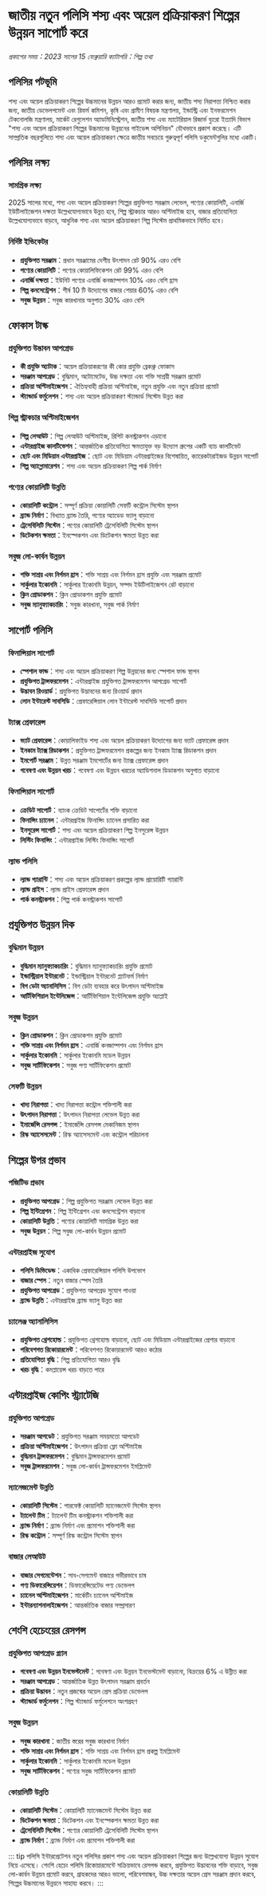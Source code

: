 # জাতীয় নতুন পলিসি শস্য এবং অয়েল প্রক্রিয়াকরণ শিল্পের উন্নয়ন সাপোর্ট করে

*প্রকাশের সময়：2023 সালের 15 ফেব্রুয়ারি*
*ক্যাটাগরি：শিল্প তথ্য*

## পলিসির পটভূমি

শস্য এবং অয়েল প্রক্রিয়াকরণ শিল্পের উচ্চমানের উন্নয়ন আরও প্রমোট করার জন্য, জাতীয় শস্য নিরাপত্তা নিশ্চিত করার জন্য, জাতীয় ডেভেলপমেন্ট এবং রিফর্ম কমিশন, কৃষি এবং গ্রামীণ বিষয়ক মন্ত্রণালয়, ইন্ডাস্ট্রি এবং ইনফরমেশন টেকনোলজি মন্ত্রণালয়, মার্কেট রেগুলেশন অ্যাডমিনিস্ট্রেশন, জাতীয় শস্য এবং ম্যাটেরিয়াল রিজার্ভ ব্যুরো ইত্যাদি বিভাগ "শস্য এবং অয়েল প্রক্রিয়াকরণ শিল্পের উচ্চমানের উন্নয়নের গাইডেন্স অপিনিয়ন" যৌথভাবে প্রকাশ করেছে। এটি সাম্প্রতিক বছরগুলিতে শস্য এবং অয়েল প্রক্রিয়াকরণ ক্ষেত্রে জাতীয় সবচেয়ে গুরুত্বপূর্ণ পলিসি ডকুমেন্টগুলির মধ্যে একটি।

## পলিসির লক্ষ্য

### সামগ্রিক লক্ষ্য
2025 সালের মধ্যে, শস্য এবং অয়েল প্রক্রিয়াকরণ শিল্পের প্রযুক্তিগত সরঞ্জাম লেভেল, পণ্যের কোয়ালিটি, এনার্জি ইউটিলাইজেশন দক্ষতা উল্লেখযোগ্যভাবে উন্নত হবে, শিল্প স্ট্রাকচার আরও অপ্টিমাইজ হবে, বাজার প্রতিযোগিতা উল্লেখযোগ্যভাবে বাড়বে, আধুনিক শস্য এবং অয়েল প্রক্রিয়াকরণ শিল্প সিস্টেম প্রাথমিকভাবে নির্মিত হবে।

### নির্দিষ্ট ইন্ডিকেটর
- **প্রযুক্তিগত সরঞ্জাম**：প্রধান সরঞ্জামের দেশীয় উৎপাদন রেট 90% এরও বেশি
- **পণ্যের কোয়ালিটি**：পণ্যের কোয়ালিফিকেশন রেট 99% এরও বেশি
- **এনার্জি দক্ষতা**：ইউনিট পণ্যের এনার্জি কনজাম্পশন 10% এরও বেশি হ্রাস
- **শিল্প কনসেন্ট্রেশন**：শীর্ষ 10 টি উদ্যোগের বাজার শেয়ার 60% এরও বেশি
- **সবুজ উন্নয়ন**：সবুজ কারখানার অনুপাত 30% এরও বেশি

## ফোকাস টাস্ক

### প্রযুক্তিগত উদ্ভাবন আপগ্রেড
- **কী প্রযুক্তি অ্যাটাক**：অয়েল প্রক্রিয়াকরণের কী কোর প্রযুক্তি ব্রেকথ্রু ফোকাস
- **সরঞ্জাম আপগ্রেড**：বুদ্ধিমান, অটোমেটেড, উচ্চ দক্ষতা এবং শক্তি সাশ্রয়ী সরঞ্জাম প্রমোট
- **প্রক্রিয়া অপ্টিমাইজেশন**：ঐতিহ্যবাহী প্রক্রিয়া অপ্টিমাইজ, নতুন প্রযুক্তি এবং নতুন প্রক্রিয়া প্রমোট
- **স্ট্যান্ডার্ড ফর্মুলেশন**：শস্য এবং অয়েল প্রক্রিয়াকরণ স্ট্যান্ডার্ড সিস্টেম উন্নত করা

### শিল্প স্ট্রাকচার অপ্টিমাইজেশন
- **শিল্প লেআউট**：শিল্প লেআউট অপ্টিমাইজ, রিপিট কনস্ট্রাকশন এড়ানো
- **এন্টারপ্রাইজ কালটিভেশন**：আন্তর্জাতিক প্রতিযোগিতা ক্ষমতাযুক্ত বড় উদ্যোগ গ্রুপের একটি ব্যাচ কালটিভেট
- **ছোট এবং মিডিয়াম এন্টারপ্রাইজ**：ছোট এবং মিডিয়াম এন্টারপ্রাইজের বিশেষায়িত, ক্যারেকটারাইজড উন্নয়ন সাপোর্ট
- **শিল্প অ্যাগ্লোমারেশন**：শস্য এবং অয়েল প্রক্রিয়াকরণ শিল্প পার্ক নির্মাণ

### পণ্যের কোয়ালিটি উন্নতি
- **কোয়ালিটি কন্ট্রোল**：সম্পূর্ণ প্রক্রিয়া কোয়ালিটি সেফটি কন্ট্রোল সিস্টেম স্থাপন
- **ব্র্যান্ড নির্মাণ**：বিখ্যাত ব্র্যান্ড তৈরি, পণ্যের অ্যাডেড ভ্যালু বাড়ানো
- **ট্রেসেবিলিটি সিস্টেম**：পণ্যের কোয়ালিটি ট্রেসেবিলিটি সিস্টেম স্থাপন
- **ডিটেকশন ক্ষমতা**：ইনস্পেকশন এবং ডিটেকশন ক্ষমতা উন্নত করা

### সবুজ লো-কার্বন উন্নয়ন
- **শক্তি সাশ্রয় এবং নির্গমন হ্রাস**：শক্তি সাশ্রয় এবং নির্গমন হ্রাস প্রযুক্তি এবং সরঞ্জাম প্রমোট
- **সার্কুলার ইকোনমি**：সার্কুলার ইকোনমি উন্নয়ন, সম্পদ ইউটিলাইজেশন রেট বাড়ানো
- **ক্লিন প্রোডাকশন**：ক্লিন প্রোডাকশন প্রযুক্তি প্রমোট
- **সবুজ ম্যানুফ্যাকচারিং**：সবুজ কারখানা, সবুজ পার্ক নির্মাণ

## সাপোর্ট পলিসি

### ফিনান্সিয়াল সাপোর্ট
- **স্পেশাল ফান্ড**：শস্য এবং অয়েল প্রক্রিয়াকরণ শিল্প উন্নয়নের জন্য স্পেশাল ফান্ড স্থাপন
- **প্রযুক্তিগত ট্রান্সফরমেশন**：এন্টারপ্রাইজ প্রযুক্তিগত ট্রান্সফরমেশন আপগ্রেড সাপোর্ট
- **উদ্ভাবন রিওয়ার্ড**：প্রযুক্তিগত উদ্ভাবনের জন্য রিওয়ার্ড প্রদান
- **লোন ইন্টারেস্ট সাবসিডি**：প্রেফারেন্সিয়াল লোন ইন্টারেস্ট সাবসিডি সাপোর্ট প্রদান

### ট্যাক্স প্রেফারেন্স
- **ভ্যাট প্রেফারেন্স**：কোয়ালিফাইড শস্য এবং অয়েল প্রক্রিয়াকরণ উদ্যোগের জন্য ভ্যাট প্রেফারেন্স প্রদান
- **ইনকাম ট্যাক্স রিডাকশন**：প্রযুক্তিগত ট্রান্সফরমেশন প্রকল্পের জন্য ইনকাম ট্যাক্স রিডাকশন প্রদান
- **ইমপোর্ট সরঞ্জাম**：উন্নত সরঞ্জাম ইমপোর্টের জন্য ট্যাক্স প্রেফারেন্স প্রদান
- **গবেষণা এবং উন্নয়ন খরচ**：গবেষণা এবং উন্নয়ন খরচের অ্যাডিশনাল ডিডাকশন অনুপাত বাড়ানো

### ফিনান্সিয়াল সাপোর্ট
- **ক্রেডিট সাপোর্ট**：ব্যাংক ক্রেডিট সাপোর্টের শক্তি বাড়ানো
- **ফিনান্সিং চ্যানেল**：এন্টারপ্রাইজ ফিনান্সিং চ্যানেল প্রসারিত করা
- **ইনসুরেন্স সাপোর্ট**：শস্য এবং অয়েল প্রক্রিয়াকরণ শিল্প ইনসুরেন্স উন্নয়ন
- **লিস্টিং ফিনান্সিং**：এন্টারপ্রাইজ লিস্টিং ফিনান্সিং সাপোর্ট

### ল্যান্ড পলিসি
- **ল্যান্ড গ্যারান্টি**：শস্য এবং অয়েল প্রক্রিয়াকরণ প্রকল্পের ল্যান্ড প্রায়োরিটি গ্যারান্টি
- **ল্যান্ড প্রাইস**：ল্যান্ড প্রাইস প্রেফারেন্স প্রদান
- **পার্ক কনস্ট্রাকশন**：শিল্প পার্ক কনস্ট্রাকশন সাপোর্ট

## প্রযুক্তিগত উন্নয়ন দিক

### বুদ্ধিমান উন্নয়ন
- **বুদ্ধিমান ম্যানুফ্যাকচারিং**：বুদ্ধিমান ম্যানুফ্যাকচারিং প্রযুক্তি প্রমোট
- **ইন্ডাস্ট্রিয়াল ইন্টারনেট**：ইন্ডাস্ট্রিয়াল ইন্টারনেট প্ল্যাটফর্ম নির্মাণ
- **বিগ ডেটা অ্যানালিসিস**：বিগ ডেটা ব্যবহার করে উৎপাদন অপ্টিমাইজ
- **আর্টিফিশিয়াল ইন্টেলিজেন্স**：আর্টিফিশিয়াল ইন্টেলিজেন্স প্রযুক্তি অ্যাপ্লাই

### সবুজ উন্নয়ন
- **ক্লিন প্রোডাকশন**：ক্লিন প্রোডাকশন প্রযুক্তি প্রমোট
- **শক্তি সাশ্রয় এবং নির্গমন হ্রাস**：এনার্জি কনজাম্পশন এবং নির্গমন হ্রাস
- **সার্কুলার ইকোনমি**：সার্কুলার ইকোনমি মডেল উন্নয়ন
- **সবুজ সার্টিফিকেশন**：সবুজ পণ্য সার্টিফিকেশন প্রমোট

### সেফটি উন্নয়ন
- **খাদ্য নিরাপত্তা**：খাদ্য নিরাপত্তা কন্ট্রোল শক্তিশালী করা
- **উৎপাদন নিরাপত্তা**：উৎপাদন নিরাপত্তা লেভেল উন্নত করা
- **ইমার্জেন্সি রেসপন্স**：ইমার্জেন্সি রেসপন্স মেকানিজম স্থাপন
- **রিস্ক অ্যাসেসমেন্ট**：রিস্ক অ্যাসেসমেন্ট এবং কন্ট্রোল পরিচালনা

## শিল্পের উপর প্রভাব

### পজিটিভ প্রভাব
- **প্রযুক্তিগত আপগ্রেড**：শিল্প প্রযুক্তিগত সরঞ্জাম লেভেল উন্নত করা
- **শিল্প ইন্টিগ্রেশন**：শিল্প ইন্টিগ্রেশন এবং কনসেন্ট্রেশন বাড়ানো
- **কোয়ালিটি উন্নতি**：পণ্যের কোয়ালিটি সামগ্রিক উন্নত করা
- **সবুজ উন্নয়ন**：শিল্প সবুজ লো-কার্বন উন্নয়ন প্রমোট

### এন্টারপ্রাইজ সুযোগ
- **পলিসি ডিভিডেন্ড**：একাধিক প্রেফারেন্সিয়াল পলিসি উপভোগ
- **বাজার স্পেস**：নতুন বাজার স্পেস তৈরি
- **প্রযুক্তিগত আপগ্রেড**：প্রযুক্তিগত আপগ্রেড সুযোগ পাওয়া
- **ব্র্যান্ড উন্নতি**：এন্টারপ্রাইজ ব্র্যান্ড ভ্যালু উন্নত করা

### চ্যালেঞ্জ অ্যানালিসিস
- **প্রযুক্তিগত থ্রেশহোল্ড**：প্রযুক্তিগত থ্রেশহোল্ড বাড়ানো, ছোট এবং মিডিয়াম এন্টারপ্রাইজের প্রেশার বাড়ানো
- **পরিবেশগত রিকোয়ারমেন্ট**：পরিবেশগত রিকোয়ারমেন্ট আরও কঠোর
- **প্রতিযোগিতা বৃদ্ধি**：শিল্প প্রতিযোগিতা আরও বৃদ্ধি
- **খরচ বৃদ্ধি**：কমপ্লায়েন্স খরচ বাড়তে পারে

## এন্টারপ্রাইজ কোপিং স্ট্র্যাটেজি

### প্রযুক্তিগত আপগ্রেড
- **সরঞ্জাম আপডেট**：প্রযুক্তিগত সরঞ্জাম সময়মতো আপডেট
- **প্রক্রিয়া অপ্টিমাইজেশন**：উৎপাদন প্রক্রিয়া ফ্লো অপ্টিমাইজ
- **বুদ্ধিমান ট্রান্সফরমেশন**：বুদ্ধিমান ট্রান্সফরমেশন প্রমোট
- **সবুজ ট্রান্সফরমেশন**：সবুজ লো-কার্বন ট্রান্সফরমেশন ইমপ্লিমেন্ট

### ম্যানেজমেন্ট উন্নতি
- **কোয়ালিটি সিস্টেম**：পারফেক্ট কোয়ালিটি ম্যানেজমেন্ট সিস্টেম স্থাপন
- **ট্যালেন্ট টিম**：ট্যালেন্ট টিম কনস্ট্রাকশন শক্তিশালী করা
- **ব্র্যান্ড নির্মাণ**：ব্র্যান্ড নির্মাণ এবং প্রমোশন শক্তিশালী করা
- **রিস্ক কন্ট্রোল**：সম্পূর্ণ রিস্ক কন্ট্রোল সিস্টেম স্থাপন

### বাজার লেআউট
- **বাজার সেগমেন্টেশন**：সাব-সেগমেন্ট বাজারে গভীরভাবে চাষ
- **পণ্য ডিফারেন্সিয়েশন**：ডিফারেন্সিয়েটেড পণ্য ডেভেলপ
- **চ্যানেল অপ্টিমাইজেশন**：মার্কেটিং চ্যানেল অপ্টিমাইজ
- **ইন্টারন্যাশনালাইজেশন**：আন্তর্জাতিক বাজার সম্প্রসারণ

## শেংশি হেচেংয়ের রেসপন্স

### প্রযুক্তিগত আপগ্রেড প্ল্যান
- **গবেষণা এবং উন্নয়ন ইনভেস্টমেন্ট**：গবেষণা এবং উন্নয়ন ইনভেস্টমেন্ট বাড়ানো, বিক্রয়ের 6% এ উন্নীত করা
- **সরঞ্জাম আপগ্রেড**：আন্তর্জাতিক উন্নত উৎপাদন সরঞ্জাম প্রবর্তন
- **প্রক্রিয়া উদ্ভাবন**：নতুন প্রজন্মের অয়েল প্রেস প্রক্রিয়া ডেভেলপ
- **স্ট্যান্ডার্ড ফর্মুলেশন**：শিল্প স্ট্যান্ডার্ড ফর্মুলেশনে অংশগ্রহণ

### সবুজ উন্নয়ন
- **সবুজ কারখানা**：জাতীয় স্তরের সবুজ কারখানা নির্মাণ
- **শক্তি সাশ্রয় এবং নির্গমন হ্রাস**：শক্তি সাশ্রয় এবং নির্গমন হ্রাস প্রকল্প ইমপ্লিমেন্ট
- **সার্কুলার ইকোনমি**：সার্কুলার ইকোনমি মডেল উন্নয়ন
- **সবুজ সার্টিফিকেশন**：পণ্যের সবুজ সার্টিফিকেশন প্রমোট

### কোয়ালিটি উন্নতি
- **কোয়ালিটি সিস্টেম**：কোয়ালিটি ম্যানেজমেন্ট সিস্টেম উন্নত করা
- **ডিটেকশন ক্ষমতা**：ডিটেকশন এবং ইনস্পেকশন ক্ষমতা উন্নত করা
- **ট্রেসেবিলিটি সিস্টেম**：পণ্যের কোয়ালিটি ট্রেসেবিলিটি সিস্টেম স্থাপন
- **ব্র্যান্ড নির্মাণ**：ব্র্যান্ড নির্মাণ এবং প্রমোশন শক্তিশালী করা

::: tip পলিসি ইন্টারপ্রেটেশন
নতুন পলিসির প্রকাশ শস্য এবং অয়েল প্রক্রিয়াকরণ শিল্পের জন্য উল্লেখযোগ্য উন্নয়ন সুযোগ নিয়ে এসেছে। শেংশি হেচেং পলিসি রিকোয়ারমেন্টে সক্রিয়ভাবে রেসপন্ড করবে, প্রযুক্তিগত উদ্ভাবনের শক্তি বাড়াবে, সবুজ লো-কার্বন উন্নয়ন প্রমোট করবে, গ্রাহকদের আরও ভালো, পরিবেশবান্ধব, উচ্চ দক্ষতার অয়েল প্রেস সরঞ্জাম প্রদান করবে, শিল্পের উচ্চমানের উন্নয়নে সাহায্য করবে।
:::